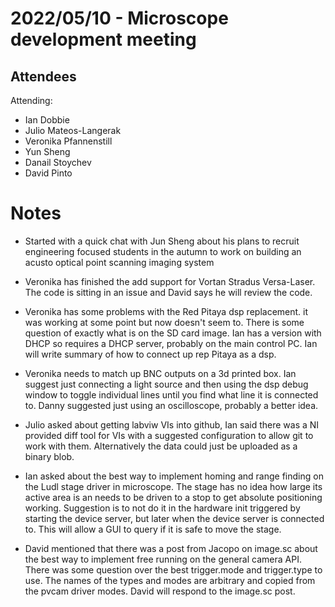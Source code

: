 # 2022/05/10 - Microscope development meeting

## Attendees

Attending:

- Ian Dobbie
- Julio Mateos-Langerak
- Veronika Pfannenstill 
- Yun Sheng
- Danail Stoychev 
- David Pinto

# Notes

- Started with a quick chat with Jun Sheng about his plans to recruit
  engineering focused students in the autumn to work on building an
  acusto optical point scanning imaging system

- Veronika has finished the add support for Vortan Stradus
  Versa-Laser. The code is sitting in an issue and David says he will
  review the code.

- Veronika has some problems with the Red Pitaya dsp replacement. it
  was working at some point but now doesn't seem to. There is some
  question of exactly what is on the SD card image. Ian has a version
  with DHCP so requires a DHCP server, probably on the main control
  PC. Ian will write summary of how to connect up rep Pitaya as a dsp.

- Veronika needs to match up BNC outputs on a 3d printed box. Ian
  suggest just connecting a light source and then using the dsp debug
  window to toggle individual lines until you find what line it is
  connected to. Danny suggested just using an oscilloscope, probably a
  better idea.

- Julio asked about getting labviw VIs into github, Ian said there was
  a NI provided diff tool for VIs with a suggested configuration to
  allow git to work with them. Alternatively the data could just be
  uploaded as a binary blob.

- Ian asked about the best way to implement homing and range finding
  on the Ludl stage driver in microscope. The stage has no idea how
  large its active area is an needs to be driven to a stop to get
  absolute positioning working. Suggestion is to not do it in the
  hardware init triggered by starting the device server, but later
  when the device server is connected to. This will allow a GUI to
  query if it is safe to move the stage.

- David mentioned that there was a post from Jacopo on image.sc about
  the best way to implement free running on the general camera
  API. There was some question over the best trigger.mode and
  trigger.type to use. The names of the types and modes are arbitrary
  and copied from the pvcam driver modes. David will respond to the
  image.sc post.